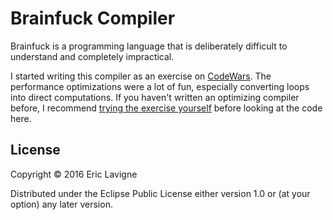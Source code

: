 # Brainfuck Compiler

Brainfuck is a programming language that is deliberately difficult to understand and completely impractical.

I started writing this compiler as an exercise on [CodeWars](http://www.codewars.com). The performance optimizations were a lot of fun,
especially converting loops into direct computations. If you haven't written an optimizing compiler before,
I recommend [trying the exercise yourself](http://www.codewars.com/kata/my-smallest-code-interpreter-aka-brainf-star-star-k)
before looking at the code here.

## License

Copyright © 2016 Eric Lavigne

Distributed under the Eclipse Public License either version 1.0 or (at
your option) any later version.
